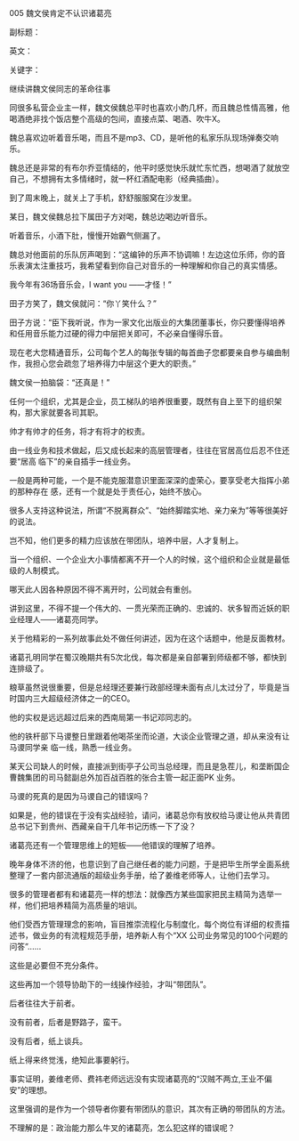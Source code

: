005 魏文侯肯定不认识诸葛亮

副标题：

英文：

关键字：



继续讲魏文侯同志的革命往事

同很多私营企业主一样，魏文侯魏总平时也喜欢小酌几杯，而且魏总性情高雅，他喝酒绝非找个饭店整个高级的包间，直接点菜、喝酒、吹牛X。

魏总喜欢边听着音乐喝，而且不是mp3、CD，是听他的私家乐队现场弹奏交响乐。

魏总还是非常的有布尔乔亚情结的，他平时感觉快乐就忙东忙西，想喝酒了就放空自己，不想拥有太多情绪时，就一杯红酒配电影（经典插曲）。

到了周末晚上，就关上了手机，舒舒服服窝在沙发里。



某日，魏文侯魏总拉下属田子方对喝，魏总边喝边听音乐。

听着音乐，小酒下肚，慢慢开始霸气侧漏了。

魏总对他面前的乐队厉声喝到：“这编钟的乐声不协调嘛！左边这位乐师，你的音乐表演太注重技巧，我希望看到你自己对音乐的一种理解和你自己的真实情感。

我今年有36场音乐会，I want you ——才怪！”

田子方笑了，魏文侯就问：“你丫笑什么？”

田子方说：“臣下我听说，作为一家文化出版业的大集团董事长，你只要懂得培养和任用音乐能力过硬的得力中层把关即可，不必亲自懂得乐音。

现在老大您精通音乐，公司每个艺人的每张专辑的每首曲子您都要亲自参与编曲制作，我担心您会疏忽了培养得力中层这个更大的职责。”

魏文侯一拍脑袋：“还真是！”



任何一个组织，尤其是企业，员工梯队的培养很重要，既然有自上至下的组织架构，那大家就要各司其职。

帅才有帅才的任务，将才有将才的权责。

由一线业务和技术做起，后又成长起来的高层管理者，往往在官居高位后忍不住还要“居高
临下”的亲自插手一线业务。

一般是两种可能，一个是不能克服潜意识里面深深的虚荣心，要享受老大指挥小弟的那种存在
感，还有一个就是处于责任心，始终不放心。

很多人支持这种说法，所谓“不脱离群众”、“始终脚踏实地、亲力亲为”等等很美好的说法。

岂不知，他们更多的精力应该放在带团队，培养中层，人才复制上。

当一个组织、一个企业大小事情都离不开一个人的时候，这个组织和企业就是最低级的人制模式。

哪天此人因各种原因不得不离开时，公司就会有重创。



讲到这里，不得不提一个伟大的、一贯光荣而正确的、忠诚的、状多智而近妖的职业经理人——诸葛亮同学。

关于他精彩的一系列故事此处不做任何讲述，因为在这个话题中，他是反面教材。

诸葛孔明同学在蜀汉晚期共有5次北伐，每次都是亲自部署到师级都不够，都快到连排级了。

粮草虽然说很重要，但是总经理还要兼行政部经理未面有点儿太过分了，毕竟是当时国内三大超级经济体之一的CEO。

他的实权是远远超过后来的西南局第一书记邓同志的。

他的铁杆部下马谡整日里跟着他喝茶坐而论道，大谈企业管理之道，却从来没有让马谡同学亲
临一线，熟悉一线业务。

某天公司缺人的时候，直接派到街亭子公司当总经理，而且是急茬儿，和垄断国企曹魏集团的司马懿副总外加百战百胜的张合主管一起正面PK 业务。



马谡的死真的是因为马谡自己的错误吗？

如果是，他的错误在于没有实战经验，请问，诸葛总你有放权给马谡让他从共青团总书记下到贵州、西藏亲自干几年书记历练一下了没？

诸葛亮还有一个管理思维上的短板——他错误的理解了培养。

晚年身体不济的他，也意识到了自己继任者的能力问题，于是把毕生所学全面系统整理了一套内部流通版的超级业务手册，给了姜维老师等人，让他们去学习。

很多的管理者都有和诸葛亮一样的想法：就像西方某些国家把民主精简为选举一样，他们把培养精简为高质量的培训。

他们受西方管理理念的影响，盲目推崇流程化与制度化，每个岗位有详细的权责描述书，做业务的有流程规范手册，培养新人有个“XX 公司业务常见的100个问题的问答”…… 

这些是必要但不充分条件。

这些再加一个领导协助下的一线操作经验，才叫“带团队”。

后者往往大于前者。

没有前者，后者是野路子，蛮干。

没有后者，纸上谈兵。

纸上得来终觉浅，绝知此事要躬行。

事实证明，姜维老师、费祎老师远远没有实现诸葛亮的“汉贼不两立,王业不偏安”的理想。

这里强调的是作为一个领导者你要有带团队的意识，其次有正确的带团队的方法。

不理解的是：政治能力那么牛叉的诸葛亮，怎么犯这样的错误呢？

